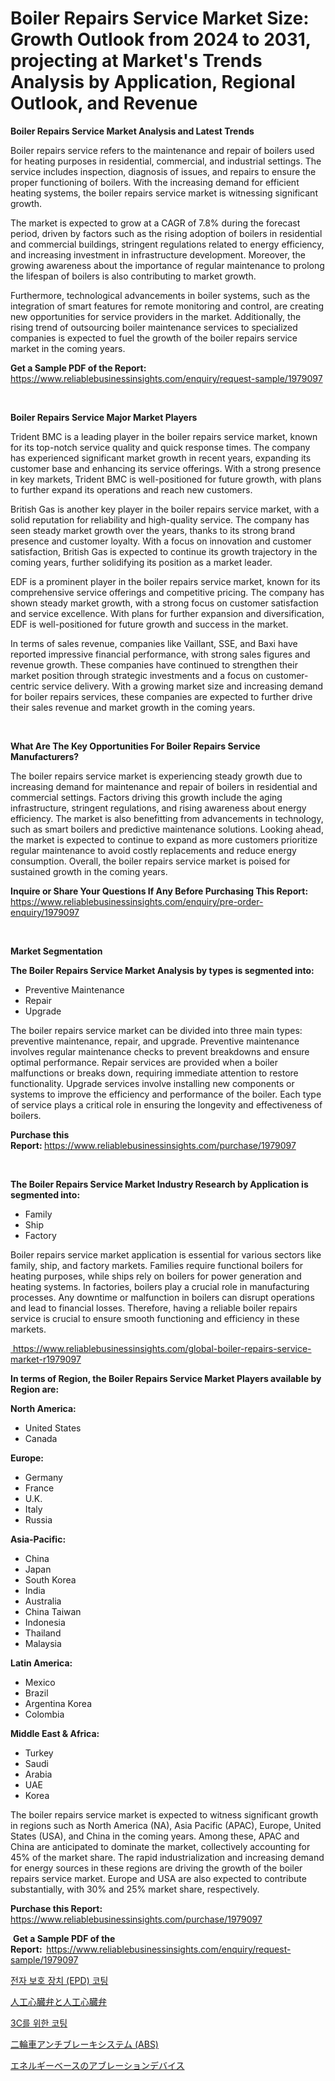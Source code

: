 <p><h1>Boiler Repairs Service Market Size: Growth Outlook from 2024 to 2031, projecting at Market's Trends Analysis by Application, Regional Outlook, and Revenue</h1></p><p><strong>Boiler Repairs Service Market Analysis and Latest Trends</strong></p>
<p><p>Boiler repairs service refers to the maintenance and repair of boilers used for heating purposes in residential, commercial, and industrial settings. The service includes inspection, diagnosis of issues, and repairs to ensure the proper functioning of boilers. With the increasing demand for efficient heating systems, the boiler repairs service market is witnessing significant growth.</p><p>The market is expected to grow at a CAGR of 7.8% during the forecast period, driven by factors such as the rising adoption of boilers in residential and commercial buildings, stringent regulations related to energy efficiency, and increasing investment in infrastructure development. Moreover, the growing awareness about the importance of regular maintenance to prolong the lifespan of boilers is also contributing to market growth.</p><p>Furthermore, technological advancements in boiler systems, such as the integration of smart features for remote monitoring and control, are creating new opportunities for service providers in the market. Additionally, the rising trend of outsourcing boiler maintenance services to specialized companies is expected to fuel the growth of the boiler repairs service market in the coming years.</p></p>
<p><strong>Get a Sample PDF of the Report:&nbsp;</strong> <a href="https://www.reliablebusinessinsights.com/enquiry/request-sample/1979097">https://www.reliablebusinessinsights.com/enquiry/request-sample/1979097</a></p>
<p>&nbsp;</p>
<p><strong>Boiler Repairs Service Major Market Players</strong></p>
<p><p>Trident BMC is a leading player in the boiler repairs service market, known for its top-notch service quality and quick response times. The company has experienced significant market growth in recent years, expanding its customer base and enhancing its service offerings. With a strong presence in key markets, Trident BMC is well-positioned for future growth, with plans to further expand its operations and reach new customers.</p><p>British Gas is another key player in the boiler repairs service market, with a solid reputation for reliability and high-quality service. The company has seen steady market growth over the years, thanks to its strong brand presence and customer loyalty. With a focus on innovation and customer satisfaction, British Gas is expected to continue its growth trajectory in the coming years, further solidifying its position as a market leader.</p><p>EDF is a prominent player in the boiler repairs service market, known for its comprehensive service offerings and competitive pricing. The company has shown steady market growth, with a strong focus on customer satisfaction and service excellence. With plans for further expansion and diversification, EDF is well-positioned for future growth and success in the market.</p><p>In terms of sales revenue, companies like Vaillant, SSE, and Baxi have reported impressive financial performance, with strong sales figures and revenue growth. These companies have continued to strengthen their market position through strategic investments and a focus on customer-centric service delivery. With a growing market size and increasing demand for boiler repairs services, these companies are expected to further drive their sales revenue and market growth in the coming years.</p></p>
<p>&nbsp;</p>
<p><strong>What Are The Key Opportunities For Boiler Repairs Service Manufacturers?</strong></p>
<p><p>The boiler repairs service market is experiencing steady growth due to increasing demand for maintenance and repair of boilers in residential and commercial settings. Factors driving this growth include the aging infrastructure, stringent regulations, and rising awareness about energy efficiency. The market is also benefitting from advancements in technology, such as smart boilers and predictive maintenance solutions. Looking ahead, the market is expected to continue to expand as more customers prioritize regular maintenance to avoid costly replacements and reduce energy consumption. Overall, the boiler repairs service market is poised for sustained growth in the coming years.</p></p>
<p><strong>Inquire or Share Your Questions If Any Before Purchasing This Report:</strong> <a href="https://www.reliablebusinessinsights.com/enquiry/pre-order-enquiry/1979097">https://www.reliablebusinessinsights.com/enquiry/pre-order-enquiry/1979097</a></p>
<p>&nbsp;</p>
<p><strong>Market Segmentation</strong></p>
<p><strong>The Boiler Repairs Service Market Analysis by types is segmented into:</strong></p>
<p><ul><li>Preventive Maintenance</li><li>Repair</li><li>Upgrade</li></ul></p>
<p><p>The boiler repairs service market can be divided into three main types: preventive maintenance, repair, and upgrade. Preventive maintenance involves regular maintenance checks to prevent breakdowns and ensure optimal performance. Repair services are provided when a boiler malfunctions or breaks down, requiring immediate attention to restore functionality. Upgrade services involve installing new components or systems to improve the efficiency and performance of the boiler. Each type of service plays a critical role in ensuring the longevity and effectiveness of boilers.</p></p>
<p><strong>Purchase this Report:&nbsp;</strong><a href="https://www.reliablebusinessinsights.com/purchase/1979097">https://www.reliablebusinessinsights.com/purchase/1979097</a></p>
<p>&nbsp;</p>
<p><strong>The Boiler Repairs Service Market Industry Research by Application is segmented into:</strong></p>
<p><ul><li>Family</li><li>Ship</li><li>Factory</li></ul></p>
<p><p>Boiler repairs service market application is essential for various sectors like family, ship, and factory markets. Families require functional boilers for heating purposes, while ships rely on boilers for power generation and heating systems. In factories, boilers play a crucial role in manufacturing processes. Any downtime or malfunction in boilers can disrupt operations and lead to financial losses. Therefore, having a reliable boiler repairs service is crucial to ensure smooth functioning and efficiency in these markets.</p></p>
<p><a href="https://www.reliablebusinessinsights.com/global-boiler-repairs-service-market-r1979097">&nbsp;https://www.reliablebusinessinsights.com/global-boiler-repairs-service-market-r1979097</a></p>
<p><strong>In terms of Region, the Boiler Repairs Service Market Players available by Region are:</strong></p>
<p>
    <p> <strong> North America: </strong>
        <ul>
            <li>United States</li>
            <li>Canada</li>
        </ul>
        </p> 
    <p> <strong> Europe: </strong>
        <ul>
            <li>Germany</li>
            <li>France</li>
            <li>U.K.</li>
            <li>Italy</li>
            <li>Russia</li>
        </ul>
        </p> 
    <p> <strong> Asia-Pacific: </strong>
        <ul>
            <li>China</li>
            <li>Japan</li>
            <li>South Korea</li>
            <li>India</li>
            <li>Australia</li>
            <li>China Taiwan</li>
            <li>Indonesia</li>
            <li>Thailand</li>
            <li>Malaysia</li>
        </ul>
        </p> 
    <p> <strong> Latin America: </strong>
        <ul>
            <li>Mexico</li>
            <li>Brazil</li>
            <li>Argentina Korea</li>
            <li>Colombia</li>
        </ul>
        </p> 
    <p> <strong> Middle East & Africa: </strong>
        <ul>
            <li>Turkey</li>
            <li>Saudi</li>
            <li>Arabia</li>
            <li>UAE</li>
            <li>Korea</li>
        </ul>
    </p>
    </p>
<p><p>The boiler repairs service market is expected to witness significant growth in regions such as North America (NA), Asia Pacific (APAC), Europe, United States (USA), and China in the coming years. Among these, APAC and China are anticipated to dominate the market, collectively accounting for 45% of the market share. The rapid industrialization and increasing demand for energy sources in these regions are driving the growth of the boiler repairs service market. Europe and USA are also expected to contribute substantially, with 30% and 25% market share, respectively.</p></p>
<p><strong>Purchase this Report: </strong><a href="https://www.reliablebusinessinsights.com/purchase/1979097">https://www.reliablebusinessinsights.com/purchase/1979097</a></p>
<p>&nbsp;<strong>Get a Sample PDF of the Report:&nbsp;&nbsp;</strong><a href="https://www.reliablebusinessinsights.com/enquiry/request-sample/1979097">https://www.reliablebusinessinsights.com/enquiry/request-sample/1979097</a></p>
<p><strong></strong></p>
<p><p><a href="https://medium.com/@fimaswijaya/%EA%B8%80%EB%A1%9C%EB%B2%8C-%EC%A0%84%EC%9E%90-%EB%B3%B4%ED%98%B8-%EC%9E%A5%EC%B9%98-epd-%EC%BD%94%ED%8C%85-%EC%8B%9C%EC%9E%A5-%EB%B2%94%EC%9C%84-%EB%B0%8F-2024%EB%85%84%EB%B6%80%ED%84%B0-2031%EB%85%84%EA%B9%8C%EC%A7%80%EC%9D%98-%EB%B9%A0%EB%A5%B4%EA%B2%8C-%EC%84%B1%EC%9E%A5%ED%95%98%EB%8A%94-cagr%EC%97%90-%EB%8C%80%ED%95%9C-%EA%B9%8A%EC%9D%80-%EB%B6%84%EC%84%9D-655695b194b9">전자 보호 장치 (EPD) 코팅</a></p><p><a href="https://github.com/DwightHuels1/Market-Research-Report-List-1/blob/main/7679968116090.md">人工心臓弁と人工心臓弁</a></p><p><a href="https://github.com/kvbohdfy111/Market-Research-Report-List-1/blob/main/2747684122189.md">3C를 위한 코팅</a></p><p><a href="https://medium.com/@reannakling/2024%E5%B9%B4%E3%81%8B%E3%82%892031%E5%B9%B4%E3%81%BE%E3%81%A7%E3%81%AE%E6%9C%9F%E9%96%93%E3%81%AB%E4%BA%88%E6%B8%AC%E3%81%95%E3%82%8C%E3%82%8B%E6%80%A5%E9%80%9F%E3%81%AB%E6%88%90%E9%95%B7%E3%81%99%E3%82%8B14-cagr%E3%82%92%E6%8C%81%E3%81%A4-%E4%B8%96%E7%95%8C%E3%81%AE%E4%BA%8C%E8%BC%AA%E8%BB%8A%E7%94%A8%E3%82%A2%E3%83%B3%E3%83%81%E3%83%AD%E3%83%83%E3%82%AF%E3%83%96%E3%83%AC%E3%83%BC%E3%82%AD%E3%82%B7%E3%82%B9%E3%83%86%E3%83%A0-abs-%E5%B8%82%E5%A0%B4%E3%81%AE%E7%AF%84%E5%9B%B2%E3%81%AB%E3%81%A4%E3%81%84%E3%81%A6%E3%81%AE%E8%A9%B3%E7%B4%B0%E3%81%AA%E5%88%86%E6%9E%90-538f80c88b57">二輪車アンチブレーキシステム (ABS)</a></p><p><a href="https://github.com/tanyaali3/Market-Research-Report-List-1/blob/main/4208363116089.md">エネルギーベースのアブレーションデバイス</a></p></p>
